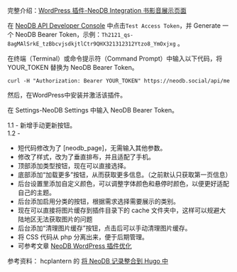 完整介绍：[WordPress 插件-NeoDB Integration 书影音展示页面](https://anotherdayu.com/2024/6322/)

在 [NeoDB API Developer Console](https://neodb.social/developer/) 中点击`Test Access Token`，并 Generate 一个 NeoDB Bearer Token，示例：`Th2121_qs-8agMAlSrkE_tzBbcvjsdkjtlCtr9QHX321312312Ytzo8_YmOxjxg` 。

在终端（Terminal）或命令提示符（Command Prompt）中输入以下代码，将 YOUR_TOKEN 替换为 NeoDB Bearer Token。

```
curl -H "Authorization: Bearer YOUR_TOKEN" https://neodb.social/api/me
```

然后，在WordPress中安装并激活该插件。  

在 Settings-NeoDB Settings 中输入 NeoDB Bearer Token。  

1.1 - 新增手动更新按钮。   
1.2 -   
* 短代码修改为了 [neodb_page]，无需输入其他参数。
* 修改了样式，改为了垂直排布，并且适配了手机。
* 顶部添加类型按钮，现在可以直接选择。
* 底部添加“加载更多”按钮，从而获取更多信息。（之前默认只获取第一页信息）
* 后台设置里添加自定义颜色，可以调整字体颜色和悬停时颜色，以便更好适配自己的主题。
* 后台添加启用分类的按钮，根据需求选择需要展示的类别。
* 现在可以直接将图片缓存到插件目录下的 cache 文件夹中，这样可以规避大陆地区无法获取图片的问题
* 后台添加“清理图片缓存”按钮，点击后可以手动清理图片缓存。
* 将 CSS 代码从 php 分离出来，便于后期管理。
* 可参考文章 [NeoDB WordPress 插件优化](https://veryjack.com/technique/neodb-wordpress-plugin/)


参考资料：
hcplantern 的 [将 NeoDB 记录整合到 Hugo 中](https://hcplantern.top/posts/neodb-in-hugo/) 
